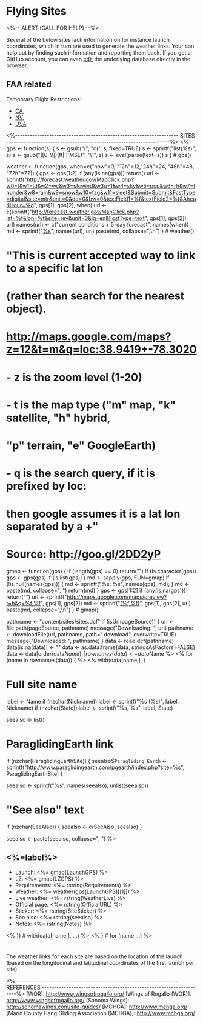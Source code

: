 # Flying Sites

<%-- ALERT (CALL FOR HELP) --%>
<div class="alert alert-warning" role="alert">
Several of the below sites lack information on for instance launch
coordinates, which in turn are used to generate the weather links.
Your can help out by finding such information and reporting them back.
If you get a GitHub account, you can even 
<span style="white-space: nowrap;"><a class="alert-link" id="edit"
href="https://github.com/BHGC/website/tree/master/content/sites/sites.dcf"
>edit</a> <span class="glyphicon glyphicon-edit"></span></span>
the underlying database directly in the browser.
</div>

## FAA related

Temporary Flight Restrictions:
* [CA](http://tfr.faa.gov/tfr_map/states.jsp?select2=CA),
* [NV](http://tfr.faa.gov/tfr_map/states.jsp?select2=NV),
* [USA](http://www.aopa.org/tfr/faa-tfr-map.html)


<%-------------------------------------------------------------------
 SITES
 -------------------------------------------------------------------%>
<%
gps <- function(s) {
  s <- gsub("(", "c(", s, fixed=TRUE)
  s <- sprintf("list(%s)", s)
  s <- gsub("([0-9])(ft|'|'MSL)", "\\1", s)
  s <- eval(parse(text=s))
  s
} # gps()


weather <- function(gps, when=c("now"=0, "12h"=12,"24h"=24, "48h"=48, "72h"=72)) {
  gps <- gps[1:2]
  if (any(is.na(gps))) return()
  url <-
  sprintf("http://forecast.weather.gov/MapClick.php?w0=t&w1=td&w2=wc&w3=sfcwind&w3u=1&w4=sky&w5=pop&w6=rh&w7=thunder&w8=rain&w9=snow&w10=fzg&w11=sleet&Submit=Submit&FcstType=digital&site=mtr&unit=0&dd=0&bw=0&textField1=%f&textField2=%f&AheadHour=%d",
  gps[1], gps[2], when)
  url <-
  c(sprintf("http://forecast.weather.gov/MapClick.php?lat=%f&lon=%f&site=rev&unit=0&lg=en&FcstType=text",
  gps[1], gps[2]), url)
  names(url) <- c("current conditions + 5-day forecast", names(when))
  md <- sprintf("[%s](%s)", names(url), url)
  paste(md, collapse=",\n")
} # weather()


# "This is current accepted way to link to a specific lat lon
#  (rather than search for the nearest object).
#  http://maps.google.com/maps?z=12&t=m&q=loc:38.9419+-78.3020
#  - z is the zoom level (1-20)
#  - t is the map type ("m" map, "k" satellite, "h" hybrid,
#      "p" terrain, "e" GoogleEarth)
#  - q is the search query, if it is prefixed by loc:
#      then google assumes it is a lat lon separated by a +"
#  Source: http://goo.gl/2DD2yP
gmap <- function(gps) {
  if (length(gps) == 0) return("")
  if (is.character(gps)) gps <- gps(gps)
  if (is.list(gps)) {
    md <- sapply(gps, FUN=gmap)
	if (!is.null(names(gps))) {
      md <- sprintf("%s: %s", names(gps), md);
	}
	md <- paste(md, collapse=", ")
    return(md)
  }
  gps <- gps[1:2]
  if (any(is.na(gps))) return("")
  url <- sprintf("http://maps.google.com/maps/preview?t=h&q=%f,%f", gps[1], gps[2])
  md <- sprintf("[(%f,%f)](%s)", gps[1], gps[2], url)
  paste(md, collapse=",\n")
} # gmap()

pathname <- "content/sites/sites.dcf"
if (isUrl(pageSource)) {
  url <- file.path(pageSource, pathname)
  message("Downloading: ", url)
  pathname <- downloadFile(url, pathname, path=".download", overwrite=TRUE)
  message("Downloaded: ", pathname)
}
data <- read.dcf(pathname)
data[is.na(data)] <- ""
data <- as.data.frame(data, stringsAsFactors=FALSE)
data <- data[order(data$Name),]
rownames(data) <- data$Name
%>
<% for (name in rownames(data)) { %>
<% with(data[name,], {

  # Full site name
  label <- Name
  if (nzchar(Nickname)) label <- sprintf("%s (%s)", label, Nickname)
  if (nzchar(State)) label <- sprintf("%s, %s", label, State)

  seealso <- list()

  # ParaglidingEarth link
  if (nzchar(ParaglidingEarthSite)) {
    seealso$`Paragliding Earth` <- sprintf("http://www.paraglidingearth.com/pgearth/index.php?site=%s", ParaglidingEarthSite)
  }

  seealso <- sprintf("[%s](%s)", names(seealso), unlist(seealso))
  
  # "See also" text
  if (nzchar(SeeAlso)) {
    seealso <- c(SeeAlso, seealso)
  }
  
  seealso <- paste(seealso, collapse=", ")
%>
## <%=label%>

* Launch: <%= gmap(LaunchGPS) %>
* LZ: <%= gmap(LZGPS) %>
* Requirements: <%= rstring(Requirements) %>
* Weather: <%= weather(gps(LaunchGPS)[[1]]) %>
* Live weather: <%= rstring(WeatherLive) %>
* Official page: <%= rstring(OfficialURL) %>
* Sticker: <%= rstring(SiteSticker) %>
* See also: <%= rstring(seealso) %>
* Notes: <%= rstring(Notes) %>

<% }) # with(data[name,], ...) %>
<% } # for (name ...) %>



<div class="alert alert-info" role="alert" style="margin-top: 5ex;">
The weather links for each site are based on the location of the
launch (based on the longitudinal and latitudinal coordinates of the
first launch per site).
</div>


<%-------------------------------------------------------------------
 REFERENCES
 -------------------------------------------------------------------%>
[WOR]: http://www.wingsofrogallo.org/
[Wings of Rogallo (WOR)]: http://www.wingsofrogallo.org/
[Sonoma Wings]: http://sonomawings.com/site-guides/
[MCHGA]: http://www.mchga.org/
[Marin County Hang Gliding Association (MCHGA)]: http://www.mchga.org/
